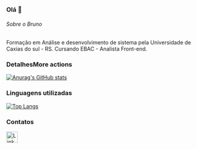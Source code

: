 ### Olá 👋


###### Sobre o Bruno
Formação em Análise e desenvolvimento de sistema pela Universidade de Caxias do sul - RS. 
Cursando EBAC - Analista Front-end.

### DetalhesMore actions

[![Anurag's GitHub stats](https://github-readme-stats.vercel.app/api?username=bfmohr&show_icons=true&theme=dark)](https://github.com/anuraghazra/github-readme-stats)

### Linguagens utilizadas

[![Top Langs](https://github-readme-stats.vercel.app/api/top-langs/?username=bfmohr&layout=compact)](https://github.com/anuraghazra/github-readme-stats)


### Contatos

[<img src='https://img.shields.io/badge/LinkedIn-0077B5?style=for-the-badge&logo=linkedin&logoColor=white' alt='Linkedin' height='30'>](https://www.linkedin.com/in/bruno-fernandes-mohr-9a610634/)
